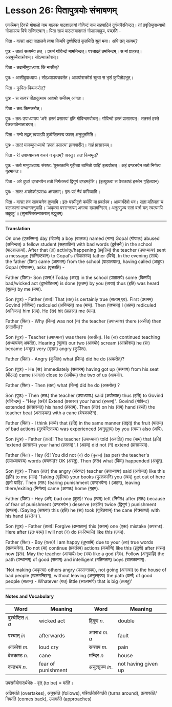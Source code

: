 # Lesson 26: पितापुत्रयोः संभाषणम्

एकस्मिन् दिवसे गोपालो नाम बालकः पाठशालायां गोविन्दं नाम सहपाठिनं दुर्वचनैरनिन्दत्। तां प्रवृत्तिमुपाध्यायो गोपालस्य पित्रे सन्दिष्टवान्। पिता सायं पाठालयादागतं गोपालमाहूय, पच्छति -

पिता - वत्स! अद्य पाठालये त्वया किमपि दुश्वेष्टितं कृतमिति श्रुतं मया। अपि तत् सत्यम्?

पुत्रः - तात! सत्यमेव तत् । प्रथमं गोविन्दो मामनिन्दत्। पश्चादहं तमनिन्दम्। स मां प्राहरत्। अहमुच्चैराक्रोशम्। सोऽप्याक्रोशत्।

पिता - तदानीमुपाध्यायः किं नासीत्?

पुत्रः - आसीदुपाध्यायः। सोऽध्यापयन्नवर्तत। आवयोराक्रोशं श्रुत्वा स भृशं कुपितोऽभूत्।

पिता - कुपितः किमकरोत्?

पुत्रः - स सत्वरं पीठादुत्थाय आवयोः समीपम् आगतः।

पिता - ततः किमकरोत्।

पुत्रः - ततः उपाध्यायघ ’अरे! हस्तं प्रसारय’ इति गोविन्दमवोचत्। गोविन्दो हस्तं प्रासारयत्। ततस्तं हस्ते वेत्रकाष्ठेनाताडयत्।

पिता - मन्ये तद्वत् त्वयाऽपि दुष्चेष्टितस्य फलम् अनुभूतमिति।

पुत्रः - तात! मामप्युपाध्यायो ’हस्तं प्रसारय’ इत्यवादीत्। नाहं प्रासारयम्।

पिता - रे! उपाध्यायस्य वचनं न कृतम्? अस्तु। ततः किमभूत्?

पुत्रः - ततो मामुपाध्यायः संरुष्टः ’पुस्तकानि गृहीत्वा त्वमितो याहि’ इत्यवोचत्। अहं दण्डभयेन ततो निर्गत्य गृहमागतः।

पिता - अरे दुष्ट! दण्डभयेन ततो निर्गतस्त्वं द्विगुणं दण्डमर्हसि। (इत्युक्त्वा स वेत्रकाष्ठं हस्तेन गृहितवान्)

पुत्रः - तात! अयमेकोऽपराधः क्षम्यताम्। इतः परं नैवं करिष्यामि। 

पिता - वत्स! तव सत्वचनेन तुष्यामि। इतः परमीदृशे कर्मणि मा प्रवर्तस्व। आचार्यदेवो भव। सतां मतिमतां च बालकानां पन्थानमनुयाहि। ’अकृत्वा परसन्तापम् अगत्वा खलमन्दिरम्। अनुत्सुज्य सतां वर्त्म यत् स्वल्पमपि तदूबहु’॥ (सुभाषितरत्नाकरात् उद्धृतम्)

---

**Translation**

On one (एकस्मिन्) day (दिवसे) a boy (बालकः) named (नाम) Gopal (गोपालः) abused (अनिन्दत्) a fellow student (सहपाठिनं) with bad words (दुर्वचनैः) in the school (पाठशालायां). After that (तां) activity/happening (प्रवृत्तिम्) the teacher (उपाध्यायः) sent a message (सन्दिष्टवान्) to Gopal's (गोपालस्य) father (पित्रे). In the evening (सायं) the father (पिता) came (आगतम्) from the school (पाठालयात्), having called (आहूय) Gopal (गोपालम्), asks (पृच्छति) - 

Father (पिता)- Son (वत्स)! Today (अद्य) in the school (पाठालये) some (किमपि) bad/wicked act (दुश्चेष्टितम्) is done (कृतम्) by you (त्वया) thus (इति) was heard (श्रुतम्) by me (मया).

Son (पुत्रः) - Father (तात)! That (तत्) is certainly true (सत्यम् एव). First (प्रथमम्) Govind (गोविन्दः) rediculed (अनिन्दत्) me (माम्). Then (पश्चात्) I (अहम्) rediculed (अनिन्दम्) him (तम्). He (सः) hit (प्राहरत्) me (माम्).

Father (पिता) - Why (किम्) was not (न) the teacher (उपाध्यायः)  there (असीत्) then (तदानीम्)?

Son (पुत्रः) - Teacher (उपाध्यायः) was there (आसीत्). He (सः) continued teaching (अध्यापयन् अवर्तत). Hearing (श्रुत्वा) our two (आवयोः) scream (आक्रोशम्) he (सः) became (अभूत्) very (भृशम्) angry (कुपितः).

Father (पिता) - Angry (कुपितः) what (किम्) did he do (अकरोत्)?

Son (पुत्रः) - He (सः) immediately (सत्वरम्) having got up (उत्थाय) from his seat (पीठात्) came (आगतः) close to (समीपम्) the two of us (आवयोः).

Father (पिता) - Then (ततः) what (किम्) did he do (अकरोत्) ?

Son (पुत्रः) - Then (ततः) the teacher (उपाध्यायः) said (अवोच्यत्) thus (इति) to Govind (गोविन्दम्) - "Hey (अरे)! Extend (प्रसारय) your hand (हस्तम्)". Govind (गोविन्दः) extended (प्रासारयत्) his hand (हस्तम्). Then (ततः) on his (तम्) hand (हस्ते) the teacher beat (अताडयत्) with a cane (वेत्रकाष्ठेन).

Father (पिता) - I think (मन्ये) that (इति) in the same manner (तद्वत्) the fruit (फलम्) of bad actions (दुश्चेष्टितस्य) was experienced (अनुभूतम्) by you (त्वया) also (अपि).

Son (पुत्रः) - Father (तात)! The teacher (उपाध्यायः) told (अवदीत्) me (माम्) that (इति) 'extend (प्रासारय) your hand (हस्तम्)'. I (अहम्) did not (न) extend (प्रासायरम्).

Father (पिता) - Hey (रे)! You did not (न) do (कृतम्) (as per) the teacher's (उपाध्यायस्य) words (वचनम्)? OK (अस्तु). Then (ततः) what (किम्) happended (अभूत्).

Son (पुत्रः) - Then (ततः) the angry (संरुष्टः) teacher (उपाध्यायः) said (अवोचत्) like this (इति) to me (माम्) ’Taking (गृहीत्वा) your books (पुस्तकानि) you (त्वम्) get out of here (इतो याहि)’. Then (ततः) fearing punishment (दण्डभयेन) I (अहम्), leaving there/exiting (निर्गत्य) came (आगतः) home (गृहम्).

Father (पिता) - Hey (अरे) bad one (दुष्ट)! You (त्वम्) left (निर्गतः) after (ततः) because of fear of punishment (दण्डभयेन ) deserve (अर्हसि) twice (द्विगुणं ) punishment (दण्डम्). (Saying (उक्त्वा) this (इति) he (सः) took (गृहितवान्) the cane (वेत्रकाष्ठं) with his hand (हस्तेन) ).

Son (पुत्रः) - Father (तात)! Forgive (क्षम्यताम्) this (अयम्) one (एकः) mistake (अपराधः). Here after (इतः परम्) I will not (न) do (करिष्यामि) like this (एवम्).

Father (पिता) - Boy (वत्स)! I am happy (तुष्यामि) due to your (तव) true words (सत्वचनेन). Do not (मा) continue (प्रवर्तस्व) actions (कर्माणि) like this (इदृशे) after (परम्) now (इतः). May the teacher (आचार्य) be (भव) like a god (देवः). Follow (अनुयाहि) the path (पन्थानम्) of good (सताम्) and intelligent (मतिमताम्) boys (बालकानाम्).

'Not making (अकृत्वा) others angry (परसन्तापम्), not going (अगत्वा) to the house of bad people (खलमन्दिरम्), without leaving (अनुत्सृज्य) the path (वर्त्म) of good people (सताम्) - Whatever (यत्) little (स्वल्पमपि) that is big (तत्बहु)'

---

**Notes and Vocabulary**

| Word | Meaning | Word | Meaning |
| --- | --- | --- | --- |
| दुश्चेष्टित *n. a* | wicked act | द्विगुण *n.* | double |
| पश्चात् *in* | afterwards | अपराध *m. a* | fault |
| आक्रोश *m.* | loud cry | सन्ताप *m.* | pain|
| वेत्रकाष्ठ *n.* | cane | मन्दिर *n* | house |
| दण्डभय *n.* | fear of punishment | अनुत्सृज्य *in.* | not having given up |


उपसर्गयोगादर्थभेदः - वृत् (to be) = वर्तते।

अतिवर्तते (overtakes), अनुवर्तते (follows), परिवर्तते/विवर्तते (turns around), प्रत्यावर्तते/निवर्तते (comes back), उपावर्तते (approaches)